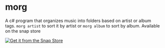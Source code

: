 # morg
A c# program that organizes music into folders based on artist or album tags.
`morg artist` to sort it by artist or `morg album` to sort by album.
Available on the snap store



[![Get it from the Snap Store](https://snapcraft.io/static/images/badges/en/snap-store-black.svg)](https://snapcraft.io/morg)
